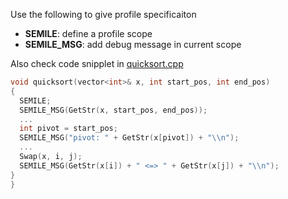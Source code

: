 Use the following to give profile specificaiton
* **SEMILE**: define a profile scope    
* **SEMILE_MSG**: add debug message in current scope  


Also check code snipplet in <a href='https://github.com/r-kan/semile/blob/master/profiler/cpp_library/example/quicksort.cpp'>quicksort.cpp</a>
```cpp
void quicksort(vector<int>& x, int start_pos, int end_pos)
{
  SEMILE;
  SEMILE_MSG(GetStr(x, start_pos, end_pos));
  ...
  int pivot = start_pos;
  SEMILE_MSG("pivot: " + GetStr(x[pivot]) + "\\n");
  ...
  Swap(x, i, j);  
  SEMILE_MSG(GetStr(x[i]) + " <=> " + GetStr(x[j]) + "\\n");
}
}
```
